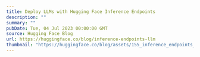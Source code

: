 ```yaml
---
title: Deploy LLMs with Hugging Face Inference Endpoints
description: ""
summary: ""
pubDate: Tue, 04 Jul 2023 00:00:00 GMT
source: Hugging Face Blog
url: https://huggingface.co/blog/inference-endpoints-llm
thumbnail: "https://huggingface.co/blog/assets/155_inference_endpoints_llm/thumbnail.jpg"
---
```



